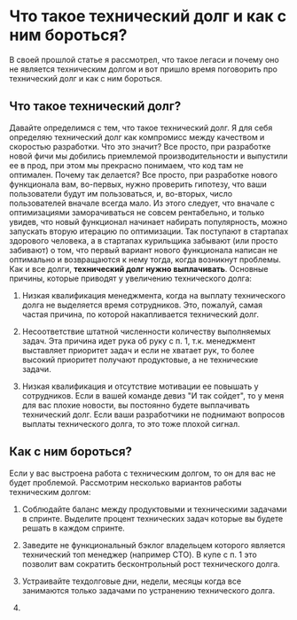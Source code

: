# Что такое технический долг и как с ним бороться?

В своей прошлой статье я рассмотрел, что такое легаси и почему оно не является техническим долгом и вот пришло время поговорить про технический долг и как с ним бороться.

## Что такое технический долг?

Давайте определимся с тем, что такое технический долг. Я для себя определяю технический долг как компромисс между качеством и скоростью разработки. Что это значит? Все просто, при разработке новой фичи мы добились приемлемой производительности и выпустили ее в прод, при этом мы прекрасно понимаем, что код там не оптимален. Почему так делается? Все просто, при разработке нового функционала вам, во-первых, нужно проверить гипотезу, что ваши пользователи будут им пользоваться, и, во-вторых, число пользователей вначале всегда мало. Из этого следует, что вначале с оптимизациями заморачиваться не совсем рентабельно, и только увидев, что новый функционал начинает набирать популярность, можно запускать вторую итерацию по оптимизации. Так поступают в стартапах здорового человека, а в стартапах курильщика забывают (или просто забивают) о том, что первый вариант нового функционала написан не оптимально и возвращаются к нему тогда, когда возникнут проблемы. Как и все долги, **технический долг нужно выплачивать**. Основные причины, которые приводят у увеличению технического долга:

1. Низкая квалификация менеджмента, когда на выплату технического долга не выделяется время сотрудников. Это, пожалуй, самая частая причина, по которой накапливается технический долг.

2. Несоответствие штатной численности количеству выполняемых задач. Эта причина идет рука об руку с п. 1, т.к. менеджмент выставляет приоритет задач и если не хватает рук, то более высокий приоритет получают продуктовые, а не технические задачи.

3. Низкая квалификация и отсутствие мотивации ее повышать у сотрудников. Если в вашей команде девиз "И так сойдет", то у меня для вас плохие новости, вы постоянно будете выплачивать технический долг. Если ваши разработчики не поднимают вопросов выплаты технического долга, то это тоже плохой сигнал.

## Как с ним бороться?

Если у вас выстроена работа с техническим долгом, то он для вас не будет проблемой. Рассмотрим несколько вариантов работы техническим долгом:

1. Соблюдайте баланс между продуктовыми и техническими задачами в спринте. Выделите процент технических задач которые вы будете решать в каждом спринте.

2. Заведите не функциональный бэклог владельцем которого является технический топ менеджер (например CTO). В купе с п. 1 это позволит вам сократить бесконтрольный рост технического долга.

3. Устраивайте техдолговые дни, недели, месяцы когда все занимаются только задачами по устранению технического долга. 

4. 


